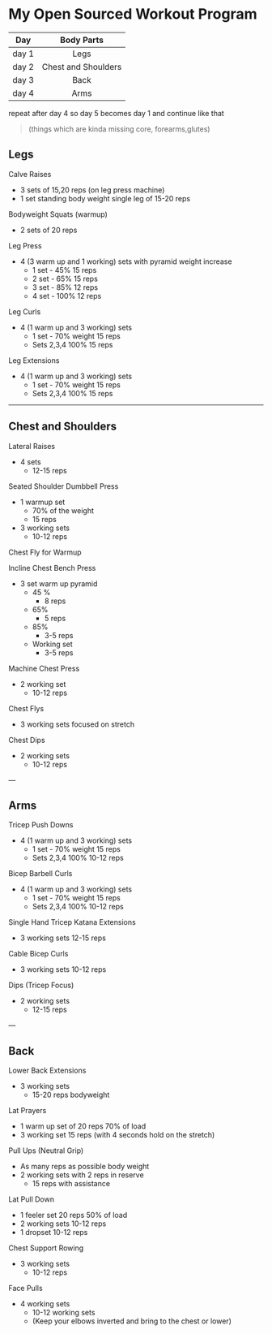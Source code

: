 # My Open Sourced Workout Program

| Day | Body Parts |
| :-: |:-----------:|
|day 1 | Legs|
|day 2 | Chest and Shoulders|
|day 3 | Back |
|day 4 | Arms |

repeat after day 4 so day 5 becomes day 1 and continue like that

> (things which are kinda missing core, forearms,glutes)



## Legs

Calve Raises
* 3 sets of 15,20 reps (on leg press machine)
* 1 set standing body weight single leg of 15-20 reps

Bodyweight Squats (warmup)
* 2 sets of 20 reps

Leg Press
* 4 (3 warm up and 1 working) sets with pyramid weight increase
    * 1 set - 45% 15 reps
    * 2 set - 65% 15 reps
    * 3 set - 85% 12 reps
    * 4 set - 100% 12 reps

Leg Curls
* 4 (1 warm up and 3 working) sets
    * 1 set - 70% weight 15 reps
    * Sets 2,3,4 100% 15 reps

Leg Extensions
* 4 (1 warm up and 3 working) sets
    * 1 set - 70% weight 15 reps
    * Sets 2,3,4 100% 15 reps


---

## Chest and Shoulders

Lateral Raises
* 4 sets
  * 12-15 reps

Seated Shoulder Dumbbell Press
* 1 warmup set
  * 70% of the weight
  * 15 reps
* 3 working sets
  * 10-12 reps

Chest Fly for Warmup

Incline Chest Bench Press
* 3 set warm up pyramid
  * 45 % 
    * 8 reps
  * 65%
    * 5 reps 
  * 85%
    * 3-5 reps
  * Working set 
    * 3-5 reps

Machine Chest Press
* 2 working set
  * 10-12 reps

Chest Flys
* 3 working sets focused on stretch

Chest Dips
* 2 working sets
  * 10-12 reps



—


## Arms

Tricep Push Downs
* 4 (1 warm up and 3 working) sets
    * 1 set - 70% weight 15 reps
    * Sets 2,3,4 100% 10-12 reps

Bicep Barbell Curls
* 4 (1 warm up and 3 working) sets
    * 1 set - 70% weight 15 reps
    * Sets 2,3,4 100% 10-12 reps

Single Hand Tricep Katana Extensions
* 3 working sets 12-15 reps

Cable Bicep Curls
* 3 working sets 10-12 reps

Dips (Tricep Focus)
* 2 working sets
    * 12-15 reps

—

## Back

Lower Back Extensions
* 3 working sets 
    * 15-20 reps bodyweight

Lat Prayers
* 1 warm up set of 20 reps 70% of load
* 3 working set 15 reps (with 4 seconds hold on the stretch)

Pull Ups (Neutral Grip)
* As many reps as possible body weight 
* 2 working sets with 2 reps in reserve
    * 15 reps with assistance 

Lat Pull Down
* 1 feeler set 20 reps 50% of load
* 2 working sets 10-12 reps
* 1 dropset 10-12 reps

Chest Support Rowing
* 3 working sets
    * 10-12 reps

Face Pulls
* 4 working sets
    * 10-12 working sets
    * (Keep your elbows inverted and bring to the chest or lower)
